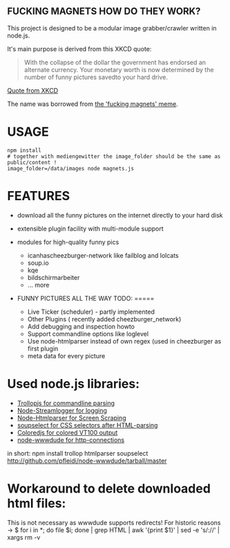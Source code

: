 FUCKING MAGNETS HOW DO THEY WORK?
---------------------------------

This project is designed to be a modular image grabber/crawler written in node.js.

It's main purpose is derived from this XKCD quote:

> With the collapse of the dollar the government has endorsed an alternate currency.
> Your monetary worth is now determined by the number of funny pictures savedto your hard drive.

[Quote from XKCD](http://xkcd.com/512/)

The name was borrowed from [the 'fucking magnets' meme](http://knowyourmeme.com/memes/f-cking-magnets-how-do-they-work).

USAGE
=====

	npm install
	# together with mediengewitter the image_folder should be the same as public/content !
	image_folder=/data/images node magnets.js

FEATURES
=======
- download all the funny pictures on the internet directly to your hard disk
- extensible plugin facility with multi-module support
- modules for high-quality funny pics 
    - icanhascheezburger-network like failblog and lolcats
    - soup.io
    - kqe 
    - bildschirmarbeiter
    - ... more
- FUNNY PICTURES ALL THE WAY
TODO:
=====

  * Live Ticker (scheduler) - partly implemented
  * Other Plugins ( recently added cheezburger\_network)
  * Add debugging and inspection howto
  * Support commandline options like loglevel 
  * Use node-htmlparser instead of own regex (used in cheezburger as first
    plugin
  * meta data for every picture

Used node.js libraries:
=======================
  
  * [Trollopjs for commandline parsing](http://github.com/bentomas/trollopjs)
  * [Node-Streamlogger for logging](http://github.com/andrewvc/node-streamlogger)
  * [Node-Htmlparser for Screen Scraping](http://github.com/tautologistics/node-htmlparser)
  * [soupselect for CSS selectors after HTML-parsing](http://github.com/harryf/node-soupselect.git)
  * [Coloredjs for colored VT100 output](http://github.com/pfleidi/colored.js)
  * [node-wwwdude for http-connections](http://github.com/pfleidi/node-wwwdude.git)

in short:
npm install trollop htmlparser soupselect http://github.com/pfleidi/node-wwwdude/tarball/master 

Workaround to delete downloaded html files:
===========================================
This is not necessary  as wwwdude supports redirects!
For historic reasons -> $ for i in *; do file $i; done  | grep HTML | awk '{print $1}' | sed -e 's/://' | xargs rm -v
